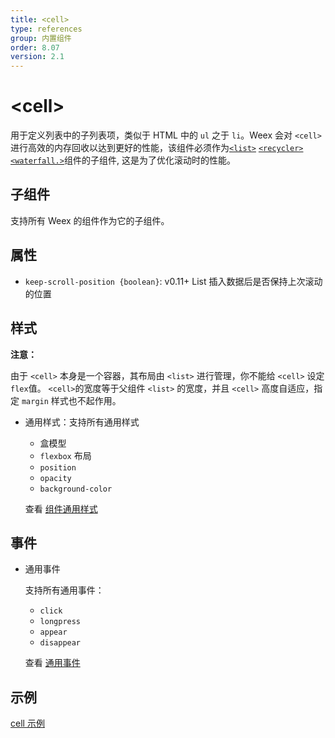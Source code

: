 ```yaml
---
title: <cell>
type: references
group: 内置组件
order: 8.07
version: 2.1
---
```


# &lt;cell&gt;

用于定义列表中的子列表项，类似于 HTML 中的 `ul` 之于 `li`。Weex 会对 `<cell>` 进行高效的内存回收以达到更好的性能，该组件必须作为[`<list>`](./list.html) [`<recycler>`](./list.html) [`<waterfall.>`](./waterfall.html)组件的子组件, 这是为了优化滚动时的性能。

## 子组件

支持所有 Weex 的组件作为它的子组件。

## 属性
*  `keep-scroll-position {boolean}`: <span class="api-version">v0.11+</span> List 插入数据后是否保持上次滚动的位置

## 样式

**注意：**

由于 `<cell>` 本身是一个容器，其布局由 `<list>` 进行管理，你不能给 `<cell>` 设定`flex`值。 `<cell>`的宽度等于父组件 `<list>` 的宽度，并且 `<cell>` 高度自适应，指定 `margin` 样式也不起作用。

- 通用样式：支持所有通用样式

  - 盒模型
  - `flexbox` 布局
  - `position`
  - `opacity`
  - `background-color`

  查看 [组件通用样式](../common-style.html)

## 事件

- 通用事件

  支持所有通用事件：

  - `click`
  - `longpress`
  - `appear`
  - `disappear`

  查看 [通用事件](../common-event.html)

## 示例

[cell 示例](http://dotwe.org/vue/d31c85e7cd2dc54fa098e920a5376c38)
